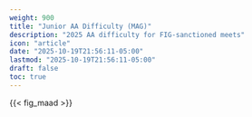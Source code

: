 ```yaml
---
weight: 900
title: "Junior AA Difficulty (MAG)"
description: "2025 AA difficulty for FIG-sanctioned meets"
icon: "article"
date: "2025-10-19T21:56:11-05:00"
lastmod: "2025-10-19T21:56:11-05:00"
draft: false
toc: true
---
```


{{< fig_maad >}}